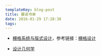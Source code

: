 ```yaml
---
templateKey: blog-post
title: 要读书单
date: 2016-01-29 17:28:38
tags:
---
```


- [栅格系统与版式设计](http://book.douban.com/subject/1491830/)，参考链接：[栅格设计](https://zh.wikipedia.org/wiki/%E6%A0%85%E6%A0%BC%E8%AE%BE%E8%AE%A1)

- [设计几何学](http://book.douban.com/subject/1276767/)
